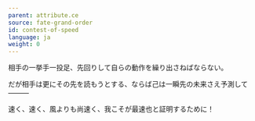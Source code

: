 ```yaml
---
parent: attribute.ce
source: fate-grand-order
id: contest-of-speed
language: ja
weight: 0
---
```


相手の一挙手一投足、先回りして自らの動作を繰り出さねばならない。

だが相手は更にその先を読もうとする、ならば己は一瞬先の未来さえ予測して―――

速く、速く、風よりも尚速く、我こそが最速也と証明するために！
